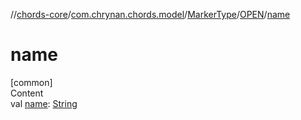 //[chords-core](../../../../index.md)/[com.chrynan.chords.model](../../index.md)/[MarkerType](../index.md)/[OPEN](index.md)/[name](name.md)



# name  
[common]  
Content  
val [name](name.md): [String](https://kotlinlang.org/api/latest/jvm/stdlib/kotlin/-string/index.html)  



